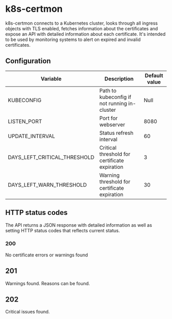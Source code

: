 # k8s-certmon
k8s-certmon connects to a Kubernetes cluster, looks through all ingress objects with TLS enabled, fetches information about the certificates and expose an API with detailed information about each certificate. It's intended to be used by monitoring systems to alert on expired and invalid certificates.


## Configuration

| Variable                      | Description                                   | Default value |
|-------------------------------|-----------------------------------------------|---------------|
|KUBECONFIG                     | Path to kubeconfig if not running in-cluster  | Null
|LISTEN_PORT                    | Port for webserver                            | 8080          |
|UPDATE_INTERVAL                | Status refresh interval                       | 60            |
|DAYS_LEFT_CRITICAL_THRESHOLD   | Critical threshold for certificate expiration | 3             |
|DAYS_LEFT_WARN_THRESHOLD       | Warning threshold for certificate expiration  | 30            |

## HTTP status codes

The API returns a JSON response with detailed information as well as setting HTTP status codes that reflects current status.

### 200
No certificate errors or warnings found

## 201
Warnings found.
Reasons can be found.

## 202
Critical issues found.